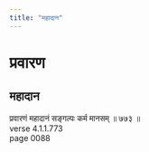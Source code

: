 ```yaml
---
title: "महादान"
---
```


# प्रवारण
## महादान
प्रवारणं महादानं सङ्गल्पः कर्म मानसम् ॥ ७७३ ॥<br />verse 4.1.1.773<br />page 0088

